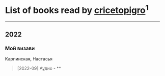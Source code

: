 # List of books read by [cricetopigro](http://vk.com/id189877867)<sup>1</sup>
---

## 2022

### Мой визави
Карпинская, Настасья
> [2022-09] Аудио - **



